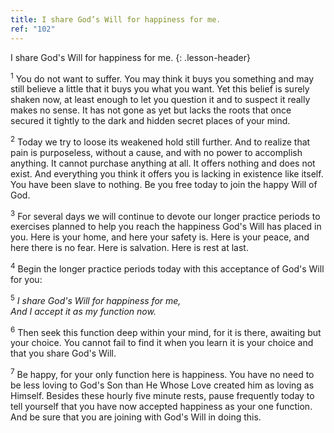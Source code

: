 ```yaml
---
title: I share God’s Will for happiness for me.
ref: "102"
---
```


I share God's Will for happiness for me.
{: .lesson-header}

<sup>1</sup> You do not want to suffer. You may think it buys you
something and may still believe a little that it buys you what you want.
Yet this belief is surely shaken now, at least enough to let you
question it and to suspect it really makes no sense. It has not gone as
yet but lacks the roots that once secured it tightly to the dark and
hidden secret places of your mind.

<sup>2</sup> Today we try to loose its weakened hold still further. And
to realize that pain is purposeless, without a cause, and with no power
to accomplish anything. It cannot purchase anything at all. It offers
nothing and does not exist. And everything you think it offers you is
lacking in existence like itself. You have been slave to nothing. Be you
free today to join the happy Will of God.

<sup>3</sup> For several days we will continue to devote our longer
practice periods to exercises planned to help you reach the happiness
God's Will has placed in you. Here is your home, and here your safety
is. Here is your peace, and here there is no fear. Here is salvation.
Here is rest at last.

<sup>4</sup> Begin the longer practice periods today with this
acceptance of God's Will for you:

<sup>5</sup> *I share God's Will for happiness for me,<br/>
And I accept it as my function now.*

<sup>6</sup> Then seek this function deep within your mind, for it is
there, awaiting but your choice. You cannot fail to find it when you
learn it is your choice and that you share God's Will.

<sup>7</sup> Be happy, for your only function here is happiness. You
have no need to be less loving to God's Son than He Whose Love created
him as loving as Himself. Besides these hourly five minute rests, pause
frequently today to tell yourself that you have now accepted happiness
as your one function. And be sure that you are joining with God's Will
in doing this.

